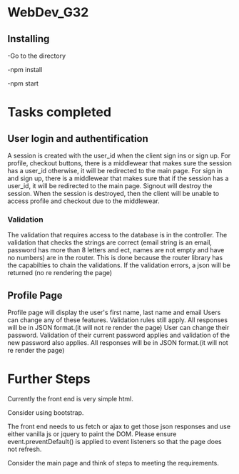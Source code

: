 # WebDev_G32

## Installing
-Go to the directory

-npm install

-npm start

# Tasks completed
## User login and authentification
A session is created with the user_id when the client sign ins or sign up.
For profile, checkout buttons, there is a middlewear that makes sure the session has a user_id otherwise, it will be redirected to the main page.
For sign in and sign up, there is a middlewear that makes sure that if the session has a user_id, it will be redirected to the main page.
Signout will destroy the session. When the session is destroyed, then the client will be unable to access profile and checkout due to the middlewear. 

### Validation
The validation that requires access to the database is in the controller. 
The validation that checks the strings are correct (email string is an email, password has more than 8 letters and ect, names are not empty and have no numbers) are in the router. This is done because the router library has the capabilties to chain the validations.
If the validation errors, a json will be returned (no re rendering the page)

## Profile Page
Profile page will display the user's first name, last name and email
Users can change any of these features. Validation rules still apply. All responses will be in JSON format.(it will not re render the page)
User can change their password. Validation of their current password applies and validation of the new password also applies. All responses will be in JSON format.(it will not re render the page)

# Further Steps
Currently the front end is very simple html.

Consider using bootstrap.

The front end needs to us fetch or ajax to get those json responses and use either vanilla js or jquery to paint the DOM.
Please ensure event.preventDefault() is applied to event listeners so that the page does not refresh.

Consider the main page and think of steps to meeting the requirements. 

